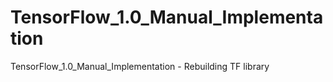 # TensorFlow_1.0_Manual_Implementation
TensorFlow_1.0_Manual_Implementation - Rebuilding TF library
